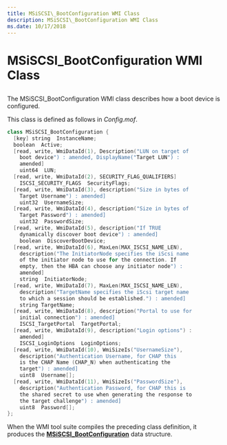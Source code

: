 ```yaml
---
title: MSiSCSI\_BootConfiguration WMI Class
description: MSiSCSI\_BootConfiguration WMI Class
ms.date: 10/17/2018
---
```


# MSiSCSI\_BootConfiguration WMI Class


## <span id="ddk_msiscsi_bootconfiguration_wmi_class_kr"></span><span id="DDK_MSISCSI_BOOTCONFIGURATION_WMI_CLASS_KR"></span>


The MSiSCSI\_BootConfiguration WMI class describes how a boot device is configured.

This class is defined as follows in *Config.mof*.

```cpp
class MSiSCSI_BootConfiguration {
  [key] string  InstanceName;
  boolean  Active;
  [read, write, WmiDataId(1), Description("LUN on target of 
    boot device") : amended, DisplayName("Target LUN") : 
    amended] 
    uint64  LUN;
  [read, write, WmiDataId(2), SECURITY_FLAG_QUALIFIERS] 
    ISCSI_SECURITY_FLAGS  SecurityFlags;
  [read, write, WmiDataId(3), description("Size in bytes of 
    Target Username") : amended] 
    uint32  UsernameSize;
  [read, write, WmiDataId(4), description("Size in bytes of 
    Target Password") : amended] 
    uint32  PasswordSize;
  [read, write, WmiDataId(5), description("If TRUE 
    dynamically discover boot device") : amended] 
    boolean  DiscoverBootDevice;
  [read, write, WmiDataId(6), MaxLen(MAX_ISCSI_NAME_LEN), 
    description("The InitiatorNode specifies the iScsi name 
    of the initiator node to use for the connection. If 
    empty, then the HBA can choose any initiator node") : 
    amended] 
    string  InitiatorNode;
  [read, write, WmiDataId(7), MaxLen(MAX_ISCSI_NAME_LEN), 
    description("TargetName specifies the iScsi target name 
    to which a session should be established.") : amended] 
    string TargetName;
  [read, write, WmiDataId(8), description("Portal to use for 
    initial connection") : amended] 
    ISCSI_TargetPortal  TargetPortal;
  [read, write, WmiDataId(9), description("Login options") : 
    amended] 
    ISCSI_LoginOptions  LoginOptions;
  [read, write, WmiDataId(10), WmiSizeIs("UsernameSize"),
    description("Authentication Username, for CHAP this 
    is the CHAP Name (CHAP_N) when authenticating the 
    target") : amended] 
    uint8  Username[];
  [read, write, WmiDataId(11), WmiSizeIs("PasswordSize"), 
    description("Authentication Password, for CHAP this is 
    the shared secret to use when generating the response to 
    the target challenge") : amended] 
    uint8  Password[];
};
```

When the WMI tool suite compiles the preceding class definition, it produces the [**MSiSCSI\_BootConfiguration**](/windows-hardware/drivers/ddi/iscsicfg/ns-iscsicfg-_msiscsi_bootconfiguration) data structure.

 


